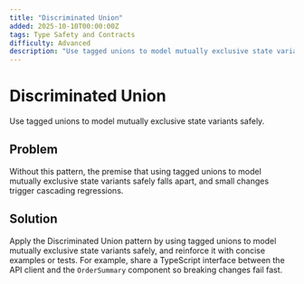 ```yaml
---
title: "Discriminated Union"
added: 2025-10-10T00:00:00Z
tags: Type Safety and Contracts
difficulty: Advanced
description: "Use tagged unions to model mutually exclusive state variants safely."
---
```

# Discriminated Union

Use tagged unions to model mutually exclusive state variants safely.

## Problem

Without this pattern, the premise that using tagged unions to model mutually exclusive state variants safely falls apart, and small changes trigger cascading regressions.

## Solution

Apply the Discriminated Union pattern by using tagged unions to model mutually exclusive state variants safely, and reinforce it with concise examples or tests. For example, share a TypeScript interface between the API client and the `OrderSummary` component so breaking changes fail fast.
